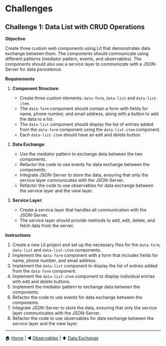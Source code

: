 # Challenges

## Challenge 1: Data List with CRUD Operations

**Objective**

Create three custom web components using Lit that demonstrates data exchange between them. The components should
communicate using different patterns (mediator pattern, events, and observables). The components should also use a
service layer to communicate with a JSON-Server for data persistence.

**Requirements**

1. **Component Structure**:
   - Create three custom elements: `data-form`, `data-list` and `data-list-item`.
   - The `data-form` component should contain a form with fields for name, phone number, and email address, along with a
     button to add the data to a list.
   - The `data-list` component should display the list of entries added from the `data-form` component using the `data-list-item` component.
   - Each `data-list-item` should have an edit and delete button.

2. **Data Exchange**:
   - Use the mediator pattern to exchange data between the two components.
   - Refactor the code to use events for data exchange between the components.
   - Integrate JSON-Server to store the data, ensuring that only the service layer communicates with the JSON-Server.
   - Refactor the code to use observables for data exchange between the service layer and the view layer.

3. **Service Layer**:
   - Create a service layer that handles all communication with the JSON-Server.
   - The service layer should provide methods to add, edit, delete, and fetch data from the server.

**Instructions**

1. Create a new Lit project and set up the necessary files for the `data-form`, `data-list` and `data-list-item` components.
2. Implement the `data-form` component with a form that includes fields for name, phone number, and email address.
3. Implement the `data-list` component to display the list of entries added from the `data-form` component.
4. Implement the `data-list-item` component to display individual entries with edit and delete buttons.
5. Implement the mediator pattern to exchange data between the components.
6. Refactor the code to use events for data exchange between the components.
7. Integrate JSON-Server to store the data, ensuring that only the service layer communicates with the JSON-Server.
8. Refactor the code to use observables for data exchange between the service layer and the view layer.

---

:house: [Home](../README.md) | :arrow_backward: [Observables](./observables.md) | :arrow_up:
[Data Exchange](./README.md)
